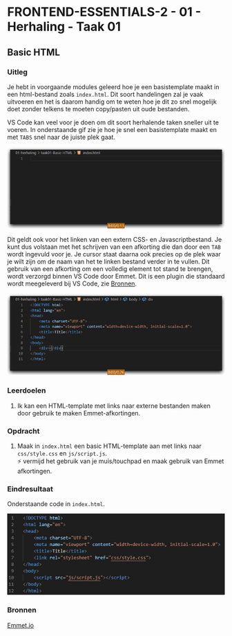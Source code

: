 # FRONTEND-ESSENTIALS-2 - 01 - Herhaling - Taak 01

## Basic HTML 

### Uitleg

Je hebt in voorgaande modules geleerd hoe je een basistemplate maakt in een html-bestand zoals `index.html`. Dit soort handelingen zal je vaak uitvoeren en het is daarom handig om te weten hoe je dit zo snel mogelijk doet zonder telkens te moeten copy/pasten uit oude bestanden.

VS Code kan veel voor je doen om dit soort herhalende taken sneller uit te voeren. In onderstaande gif zie je hoe je snel een basistemplate maakt en met `TABS` snel naar de juiste plek gaat.

![](img/emmet-html.gif)

Dit geldt ook voor het linken van een extern CSS- en Javascriptbestand. Je kunt dus volstaan met het schrijven van een afkorting die dan door een `TAB` wordt ingevuld voor je. Je cursor staat daarna ook precies op de plek waar je wilt zijn om de naam van het te linken bestand verder in te vullen. Dit gebruik van een afkorting om een volledig element tot stand te brengen, wordt verzorgd binnen VS Code door Emmet. Dit is een plugin die standaard wordt meegeleverd bij VS Code, zie [Bronnen](#bronnen).

![](img/emmet-link-css-js.gif)

### Leerdoelen

1. Ik kan een HTML-template met links naar externe bestanden maken door gebruik te maken Emmet-afkortingen.

### Opdracht

1. Maak in `index.html` een basic HTML-template aan met links naar `css/style.css` en `js/script.js`.  
   :zap: vermijd het gebruik van je muis/touchpad en maak gebruik van Emmet afkortingen.

### Eindresultaat

Onderstaande code in `index.html`.

![](img/eindres-html-template.jpg)

### Bronnen

[Emmet.io](https://www.emmet.io/)